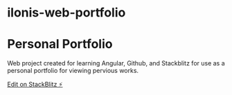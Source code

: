 # ilonis-web-portfolio

<h1>Personal Portfolio</h1>

Web project created for learning Angular, Github, and Stackblitz for use as a personal portfolio for viewing pervious works.

[Edit on StackBlitz ⚡️](https://stackblitz.com/edit/ilonis-web-portfolio)